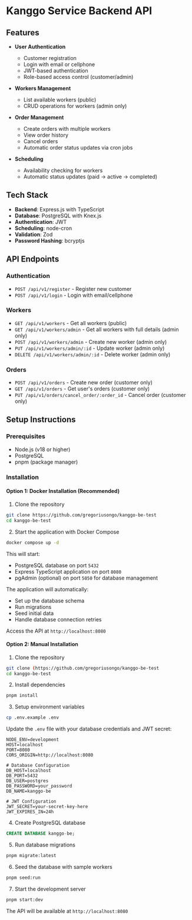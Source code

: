 # Kanggo Service Backend API

## Features

- **User Authentication**
  - Customer registration
  - Login with email or cellphone
  - JWT-based authentication
  - Role-based access control (customer/admin)

- **Workers Management**
  - List available workers (public)
  - CRUD operations for workers (admin only)

- **Order Management**
  - Create orders with multiple workers
  - View order history
  - Cancel orders
  - Automatic order status updates via cron jobs

- **Scheduling**
  - Availability checking for workers
  - Automatic status updates (paid → active → completed)

## Tech Stack

- **Backend**: Express.js with TypeScript
- **Database**: PostgreSQL with Knex.js
- **Authentication**: JWT
- **Scheduling**: node-cron
- **Validation**: Zod
- **Password Hashing**: bcryptjs

## API Endpoints

### Authentication

- `POST /api/v1/register` - Register new customer
- `POST /api/v1/login` - Login with email/cellphone

### Workers

- `GET /api/v1/workers` - Get all workers (public)
- `GET /api/v1/workers/admin` - Get all workers with full details (admin only)
- `POST /api/v1/workers/admin` - Create new worker (admin only)
- `PUT /api/v1/workers/admin/:id` - Update worker (admin only)
- `DELETE /api/v1/workers/admin/:id` - Delete worker (admin only)

### Orders

- `POST /api/v1/orders` - Create new order (customer only)
- `GET /api/v1/orders` - Get user's orders (customer only)
- `PUT /api/v1/orders/cancel_order/:order_id` - Cancel order (customer only)

## Setup Instructions

### Prerequisites

- Node.js (v18 or higher)
- PostgreSQL
- pnpm (package manager)

### Installation

#### Option 1: Docker Installation (Recommended)

1. Clone the repository

```bash
git clone https://github.com/gregoriusongo/kanggo-be-test
cd kanggo-be-test
```

2. Start the application with Docker Compose

```bash
docker compose up -d
```

This will start:

- PostgreSQL database on port `5432`
- Express TypeScript application on port `8080`
- pgAdmin (optional) on port `5050` for database management

The application will automatically:

- Set up the database schema
- Run migrations
- Seed initial data
- Handle database connection retries

Access the API at `http://localhost:8080`

#### Option 2: Manual Installation

1. Clone the repository

```bash
git clone (https://github.com/gregoriusongo/kanggo-be-test
cd kanggo-be-test
```

2. Install dependencies

```bash
pnpm install
```

3. Setup environment variables

```bash
cp .env.example .env
```

Update the `.env` file with your database credentials and JWT secret:

```env
NODE_ENV=development
HOST=localhost
PORT=8080
CORS_ORIGIN=http://localhost:8080

# Database Configuration
DB_HOST=localhost
DB_PORT=5432
DB_USER=postgres
DB_PASSWORD=your_password
DB_NAME=kanggo-be

# JWT Configuration
JWT_SECRET=your-secret-key-here
JWT_EXPIRES_IN=24h
```

4. Create PostgreSQL database

```sql
CREATE DATABASE kanggo-be;
```

5. Run database migrations

```bash
pnpm migrate:latest
```

6. Seed the database with sample workers

```bash
pnpm seed:run
```

7. Start the development server

```bash
pnpm start:dev
```

The API will be available at `http://localhost:8080`
